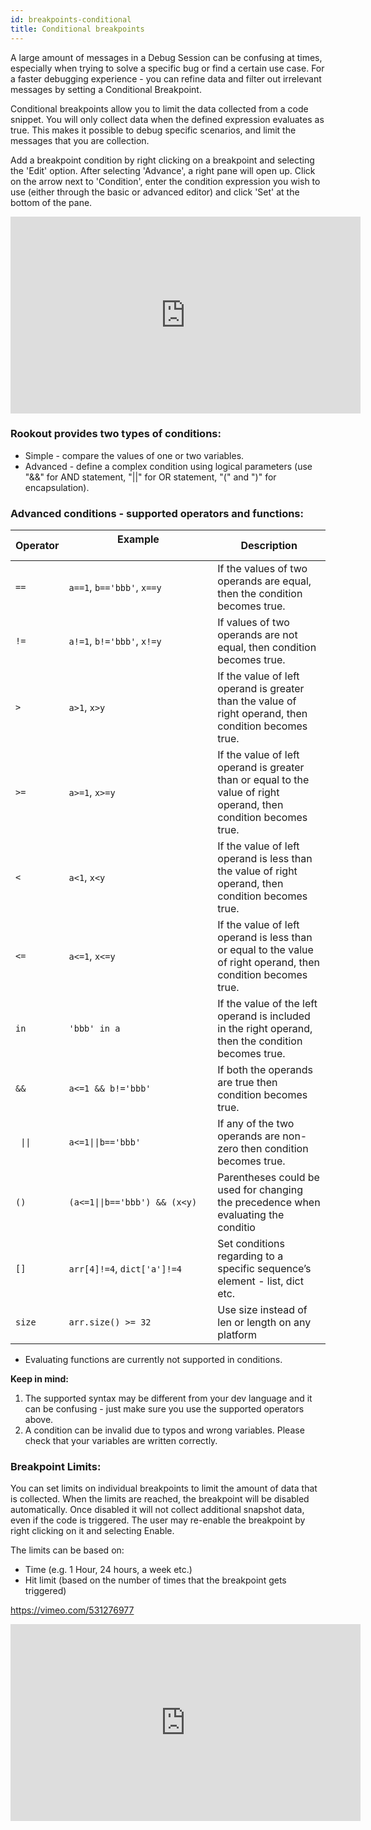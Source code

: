 ```yaml
---
id: breakpoints-conditional
title: Conditional breakpoints
---
```


A large amount of messages in a Debug Session can be confusing at times, especially when trying to solve a specific bug or find a certain use case. 
For a faster debugging experience - you can refine data and filter out irrelevant messages by setting a Conditional Breakpoint. 

Conditional breakpoints allow you to limit the data collected from a code snippet. You will only collect data when the defined expression evaluates as true.
This makes it possible to debug specific scenarios, and limit the messages that you are collection.

Add a breakpoint condition by right clicking on a breakpoint and selecting the 'Edit' option. After selecting 'Advance', a right pane will open up. Click on the arrow next to 'Condition', enter the condition expression you wish to use (either through the basic or advanced editor) and click 'Set' at the bottom of the pane.

<iframe width="560" height="315" src="https://www.youtube.com/embed/IkuvAH52PVA" frameborder="0" allow="autoplay; encrypted-media;" allowfullscreen></iframe>

### Rookout provides two types of conditions:
- Simple - compare the values of one or two variables.
- Advanced - define a complex condition using logical parameters (use "&&" for AND statement,  "||" for OR statement, "(" and ")" for encapsulation).

### Advanced conditions - supported operators and functions:

| Operator  | Example  &nbsp;&nbsp;&nbsp;&nbsp;&nbsp;&nbsp;&nbsp;&nbsp;&nbsp;&nbsp;&nbsp;&nbsp;&nbsp;&nbsp;&nbsp;&nbsp;&nbsp;&nbsp;&nbsp;&nbsp;&nbsp;&nbsp;&nbsp;&nbsp;&nbsp;&nbsp;&nbsp;&nbsp;&nbsp;&nbsp;&nbsp;&nbsp;&nbsp;&nbsp;&nbsp;&nbsp;&nbsp;&nbsp;&nbsp;&nbsp;&nbsp;&nbsp;&nbsp;&nbsp;&nbsp;&nbsp;&nbsp;&nbsp;&nbsp;&nbsp; | Description |
| ------------ | ----------------------- | ------------- |
| `==` | `a==1`, `b=='bbb'`, `x==y`  | 	If the values of two operands are equal, then the condition becomes true. |
| `!=` | `a!=1`, `b!='bbb'`, `x!=y`  |  If values of two operands are not equal, then condition becomes true. |
| `>` | `a>1`, `x>y`  | If the value of left operand is greater than the value of right operand, then condition becomes true. |
| `>=` | `a>=1`, `x>=y`  | If the value of left operand is greater than or equal to the value of right operand, then condition becomes true. |
| `<` | `a<1`, `x<y` | If the value of left operand is less than the value of right operand, then condition becomes true. |
| `<=` | `a<=1`, `x<=y` | If the value of left operand is less than or equal to the value of right operand, then condition becomes true. |
| `in` | `'bbb' in a` | If the value of the left operand is included in the right operand, then the condition becomes true. |
| `&&` | `a<=1 && b!='bbb'` |  If both the operands are true then condition becomes true. |
| <code> &#124;&#124;</code> | `a<=1`<code>&#124;&#124;</code>`b=='bbb'`  | If any of the two operands are non-zero then condition becomes true. |
| `()` | `(a<=1`<code>&#124;&#124;</code>`b=='bbb') && (x<y)` | Parentheses could be used for changing the precedence when evaluating the conditio |
| `[]` | `arr[4]!=4`, `dict['a']!=4`  | Set conditions regarding to a specific sequence’s element - list, dict etc. |
| `size` | `arr.size() >= 32` | Use size instead of len or length on any platform |


* Evaluating functions are currently not supported in conditions. 


**Keep in mind:** 
1. The supported syntax may be different from your dev language and it can be confusing - just make sure you use the supported operators above.  
2. A condition can be invalid due to typos and wrong variables. Please check that your variables are written correctly. 

### Breakpoint Limits:

You can set limits on individual breakpoints to limit the amount of data that is collected. When the limits are reached, the breakpoint will be disabled automatically. Once disabled it will not collect additional snapshot data, even if the code is triggered. The user may re-enable the breakpoint by right clicking on it and selecting Enable.

The limits can be based on:
- Time (e.g. 1 Hour, 24 hours, a week etc.)
- Hit limit (based on the number of times that the breakpoint gets triggered)

https://vimeo.com/531276977
<iframe width="560" height="315" src="https://youtube.com/embed/nQGP8GUpWXY" frameborder="0" allow="autoplay; encrypted-media;" allowfullscreen></iframe>
